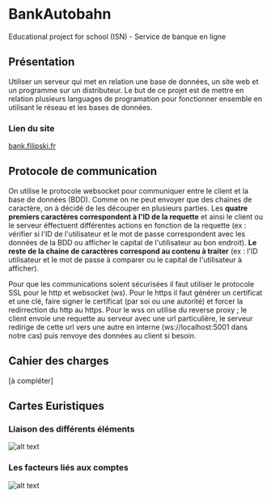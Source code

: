 # BankAutobahn

Educational project for school (ISN) - Service de banque en ligne

## Présentation
Utiliser un serveur qui met en relation une base de données, un site web et un programme sur un distributeur. Le but de ce projet est de mettre en relation plusieurs languages de programation pour fonctionner ensemble en utilisant le réseau et les bases de données.

### Lien du site
[bank.filipski.fr](http://bank.filipski.fr)

## Protocole de communication
On utilise le protocole websocket pour communiquer entre le client et la base de données (BDD). Comme on ne peut envoyer que des chaines de caractère, on à décidé de les découper en plusieurs parties. Les **quatre premiers caractères correspondent à l'ID de la requette** et ainsi le client ou le serveur éffectuent différentes actions en fonction de la requette (ex : vérifier si l'ID de l'utilisateur et le mot de passe correspondent avec les données de la BDD ou afficher le capital de l'utilisateur au bon endroit). **Le reste de la chaine de caractères correspond au contenu à traiter** (ex : l'ID utilisateur et le mot de passe à comparer ou le capital de l'utilisateur à afficher).

Pour que les communications soient sécurisées il faut utiliser le protocole SSL pour le http et websocket (ws). Pour le https il faut générer un certificat et une clé, faire signer le certificat (par soi ou une autorité) et forcer la redirrection du http au https. Pour le wss on utilise du reverse proxy ; le client envoie une requette au serveur avec une url particulière, le serveur redirige de cette url vers une autre en interne (ws://localhost:5001 dans notre cas) puis renvoye des données au client si besoin.



## Cahier des charges

[à compléter]



## Cartes Euristiques
### Liaison des différents éléments
![alt text](https://github.com/Elyox/BankAutobahn/blob/master/misc/elements.png)

### Les facteurs liés aux comptes
![alt text](https://github.com/Elyox/BankAutobahn/blob/master/misc/compte.png)
